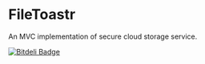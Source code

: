 FileToastr
==========

An MVC implementation of secure cloud storage service.


[![Bitdeli Badge](https://d2weczhvl823v0.cloudfront.net/Purush0th/filetoastr/trend.png)](https://bitdeli.com/free "Bitdeli Badge")


